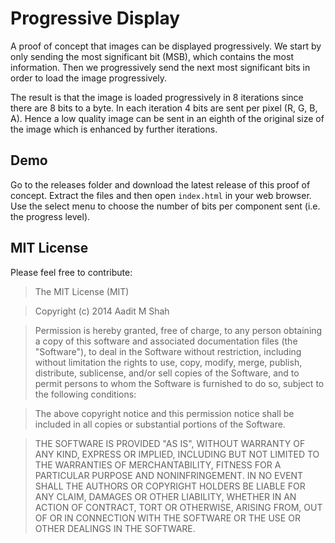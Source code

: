 # Progressive Display #

A proof of concept that images can be displayed progressively. We start by only sending the most significant bit (MSB), which contains the most information. Then we progressively send the next most significant bits in order to load the image progressively.

The result is that the image is loaded progressively in 8 iterations since there are 8 bits to a byte. In each iteration 4 bits are sent per pixel (R, G, B, A). Hence a low quality image can be sent in an eighth of the original size of the image which is enhanced by further iterations.

## Demo ##

Go to the releases folder and download the latest release of this proof of concept. Extract the files and then open `index.html` in your web browser. Use the select menu to choose the number of bits per component sent (i.e. the progress level).

## MIT License ##

Please feel free to contribute:

> The MIT License (MIT)

> Copyright (c) 2014 Aadit M Shah

> Permission is hereby granted, free of charge, to any person obtaining a copy
> of this software and associated documentation files (the "Software"), to deal
> in the Software without restriction, including without limitation the rights
> to use, copy, modify, merge, publish, distribute, sublicense, and/or sell
> copies of the Software, and to permit persons to whom the Software is
> furnished to do so, subject to the following conditions:

> The above copyright notice and this permission notice shall be included in
> all copies or substantial portions of the Software.

> THE SOFTWARE IS PROVIDED "AS IS", WITHOUT WARRANTY OF ANY KIND, EXPRESS OR
> IMPLIED, INCLUDING BUT NOT LIMITED TO THE WARRANTIES OF MERCHANTABILITY,
> FITNESS FOR A PARTICULAR PURPOSE AND NONINFRINGEMENT. IN NO EVENT SHALL THE
> AUTHORS OR COPYRIGHT HOLDERS BE LIABLE FOR ANY CLAIM, DAMAGES OR OTHER
> LIABILITY, WHETHER IN AN ACTION OF CONTRACT, TORT OR OTHERWISE, ARISING FROM,
> OUT OF OR IN CONNECTION WITH THE SOFTWARE OR THE USE OR OTHER DEALINGS IN
> THE SOFTWARE.